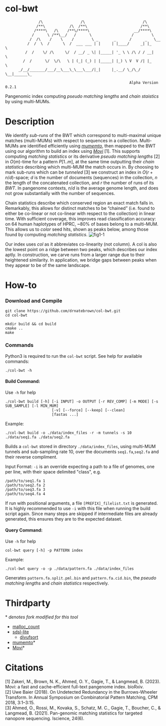 # col-bwt
```console
               /\                 /\                          /\     
              /**\           /\  /**\                        /**\    
             /****\   /\    /**\/****\                    __/****\     
            /      \ /**\__/   /      \                  /        \ 
           /  /\    /    \    /        \ _       _      /      _   \__
          /  /  \  /      \  /  ___ ___ | |     | |____/     _| |_    \ 
         /  /    \/ /\     \/  / __/ _ \| |_____| '_ \ \ /\ / / __|    \ 
        /  /      \/  \/\   \ | (_| (_) | |_____| |_) \ V  V /| |_      \ 
      _/__/_______/___/__\___\_\___\___/|_|     |_.__/ \_/\_/  \__|______\_

                                                        Alpha Version 0.2.1
```

Pangenomic index computing *pseudo matching lengths* and *chain staistics* by using multi-MUMs.
# Description
We identify *sub-runs* of the BWT which correspond to multi-maximal unique matches (multi-MUMs) with respect to sequences in a collection. Multi-MUMs are identified efficiently using [*mumemto*](https://github.com/vikshiv/mumemto), then mapped to the BWT using our algorithm to build an index using [*Movi*](https://github.com/mohsenzakeri/Movi) [1]. This supports computing *matching statistics* or its derivative *pseudo matching lengths* [2] in $O(m)$-time for a pattern $P[1..m]$, at the same time outputting their *chain statistics* describing which multi-MUM the match occurs in. By choosing to mark sub-runs which can be *tunneled* [3] we construct an index in $O(r+n/d)$-space; $d$ is the number of documents (sequences) in the collection, $n$ the length of the concatenated collection, and $r$ the number of runs of its $BWT$. In pangenome contexts, $n/d$ is the average genome length, and does not grow substantially with the number of sequences.

Chain statistics describe which conserved region an exact match falls in. Remarkably, this allows for distinct matches to be “chained” (i.e. found to either be co-linear or not co-linear with respect to the collection) in linear time. With sufficient coverage, this improves read classification accuracy: on 64 human haplotypes of HPRC, ~80% of bases belong to a multi-MUM. This allows us to *color* seed hits, shown as peaks below, among those found by computing *matching statistics*.
![fig1-1](https://github.com/user-attachments/assets/d8c7647f-13de-4e5d-83a1-26b88927e2f1)

Our index uses *col* as it abbreviates co-linearity (not column). A col is also the lowest point on a ridge between two peaks, which describes our index aptly. In construction, we carve runs from a larger range due to their heightened similarity. In application, we bridge gaps between peaks when they appear to be of the same landscape.

# How-to
### Download and Compile
```console
git clone https://github.com/drnatebrown/col-bwt.git
cd col-bwt

mkdir build && cd build
cmake ..
make
```

### Commands
Python3 is required to run the ``col-bwt`` script.
See help for available commands:
```console
./col-bwt -h
```
#### Build Command:
Use ``-h`` for help
```console
./col-bwt build [-h] [-i INPUT] -o OUTPUT [-r REV_COMP] [-m MODE] [-s SUB_SAMPLE] [-l MIN_MUM]
                     [-v] [--force] [--keep] [--clean]
                     [fastas ...]
```
Example:
```console
./col-bwt build -o ./data/index_files -r -m tunnels -s 10 ./data/seq1.fa ./data/seq2.fa
```
Builds a ``col-bwt`` stored in directory ``./data/index_files``, using multi-MUM tunnels and sub-sampling rate 10, over the documents ``seq1.fa``,``seq2.fa`` and their reverse compliment.

Input Format:
``-i`` is an override expecting a path to a file of genomes, one per line, with their space delimited "class", e.g.
```console
/path/to/seq1.fa 1
/path/to/seq2.fa 2
/path/to/seq3.fa 3
/path/to/seq4.fa 4
```
If run with positional arguments, a file ``[PREFIX]_filelist.txt`` is generated. It is highly recommended to use ``-i`` with this file when running the build script again. Since many steps are skipped if intermediate files are already generated, this ensures they are to the expected dataset.

#### Query Command:
Use ``-h`` for help
```console
col-bwt query [-h] -p PATTERN index
```
Example:
```console
./col-bwt query -o -p ./data/pattern.fa ./data/index_files
```
Generates ``pattern.fa.split.pml.bin`` and ``pattern.fa.cid.bin``, the *pseudo matching lengths* and *chain statistics* respectively.

# Thirdparty
\* *denotes fork modified for this tool*
* [malloc_count](https://github.com/bingmann/malloc_count)
* [sdsl-lite](https://github.com/simongog/sdsl-lite)
    * [divufsort](https://github.com/simongog/libdivsufsort)
* [mumemto](https://github.com/drnatebrown/mumemto.git)\*
* [Movi](https://github.com/drnatebrown/Movi.git)\*

# Citations
[1] Zakeri, M., Brown, N. K., Ahmed, O. Y., Gagie, T., & Langmead, B. (2023). Movi: a fast and cache-efficient full-text pangenome index. bioRxiv.  
[2] Uwe Baier (2018). On Undetected Redundancy in the Burrows-Wheeler Transform. In Annual Symposium on Combinatorial Pattern Matching, CPM 2018, 3:1–3:15.  
[3] Ahmed, O., Rossi, M., Kovaka, S., Schatz, M. C., Gagie, T., Boucher, C., & Langmead, B. (2021). Pan-genomic matching statistics for targeted nanopore sequencing. Iscience, 24(6).  
